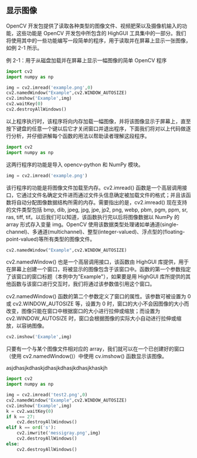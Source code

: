## 显示图像

OpenCV 开发包提供了读取各种类型的图像文件、视频肥荣以及摄像机输入的功能，这些功能是 OpenCV 开发包中所包含的 HighGUI 工具集中的一部分。我们将使用其中的一些功能编写一段简单的程序，用于读取并在屏幕上显示一张图像，如例 2-1 所示。

例 2-1：用于从磁盘加载并在屏幕上显示一幅图像的简单 OpenCV 程序
```python
import cv2
import numpy as np

img = cv2.imread('example.png',0)
cv2.namedWindow("Example",cv2.WINDOW_AUTOSIZE)
cv2.imshow('Example',img)
cv2.waitKey(0)
cv2.destroyAllWindows()
```
以上程序执行时，该程序将向内存加载一幅图像，并将该图像显示于屏幕上，直至按下键盘的任意一个键以后它才关闭窗口并退出程序，下面我们将对以上代码做逐行分析，并仔细讲解每个函数的用法以帮助读者理解这段程序。
```python
import cv2
import numpy as np
```
这两行程序的功能是导入 opencv-python 和 NumPy 模块。
```python
img = cv2.imread('example.png')
```
该行程序的功能是将图像文件加载至内存。cv2.imread() 函数是一个高层调用接口，它通过文件名确定文件进而通过文件头信息确定被加载文件的格式；并且该函数将自动分配图像数据结构所需的内存。需要指出的是，cv2.imread() 现在支持的文件类型包括 bmp, dib, jpeg, jpg, jpe, jp2, png, webp, pbm, pgm, ppm, sr, ras, tiff, tif。以后我们可以知道，该函数执行完以后将图像数据以 NumPy 的 array 形式存入变量 img。OpenCV 使用该数据类型处理诸如单通道(single-channel)、多通道(multichannel)、整型(integer-valued)、浮点型的(floating-point-valued)等所有类型的图像文件。
```python
cv2.namedWindow("Example",cv2.WINDOW_AUTOSIZE)
```
cv2.namedWindow() 也是一个高层调用接口，该函数由 HighGUI 库提供，用于在屏幕上创建一个窗口，将被显示的图像包含于该窗口中。函数的第一个参数指定了该窗口的窗口标题（本例中为"Example"），如果要是用 HighGUI 库所提供的其他函数与该窗口进行交互时，我们将通过该参数值引用这个窗口。

cv2.namedWindow() 函数的第二个参数定义了窗口的属性。该参数可被设置为 0 或 cv2.WINDOW_AUTOSIZE 等，设置为 0 时，窗口的大小不会因图像的大小而改变，图像只能在窗口中根据窗口的大小进行拉伸或缩放；而设置为 cv2.WINDOW_AUTOSIZE 时，窗口会根据图像的实际大小自动进行拉伸或缩放，以容纳图像。
```python
cv2.imshow('Example',img)
```
只要有一个与某个图像文件相对应的 array，我们就可以在一个已创建好的窗口（使用 cv2.namedWindow()）中使用 cv.imshow() 函数显示该图像。

asjdhasjkdhaskjdhasjkdhasjkdhasjkhaskjh


```python
import cv2
import numpy as np

img = cv2.imread('test2.png',0)
cv2.namedWindow("Example",cv2.WINDOW_AUTOSIZE)
cv2.imshow('Example',img)
k = cv2.waitKey(0)
if k == 27:
    cv2.destroyAllWindows()
elif k == ord('s'):
    cv2.imwrite('messigray.png',img)
    cv2.destroyAllWindows()
else:
    cv2.destroyAllWindows()
```
